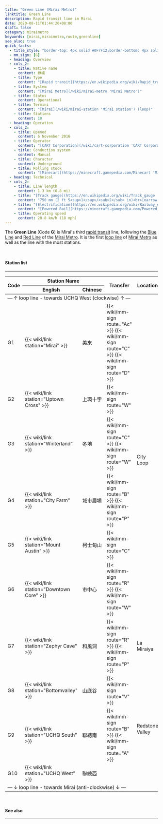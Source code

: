 ```yaml
---
title: "Green Line (Mirai Metro)"
linktitle: Green Line
description: Rapid transit line in Mirai
date: 2020-08-11T01:44:20+08:00
draft: false
category: miraimetro
keywords: [mirai,miraimetro,route,greenline]
see_also: true
quick_facts:
  - title_style: "border-top: 4px solid #0F7F12;border-bottom: 4px solid #0F7F12;padding:2px 0;"
  - mm_sign: [G]
  - heading: Overview
  - cols_2:
    - title: Native name
      content: 綠綫
    - title: Type
      content: "[Rapid transit](https://en.wikipedia.org/wiki/Rapid_transit 'Rapid transit')"
    - title: System
      content: "[Mirai Metro](/wiki/mirai-metro 'Mirai Metro')"
    - title: Status
      content: Operational
    - title: Termini
      content: "[Mirai](/wiki/mirai-station 'Mirai station') (loop)"
    - title: Stations
      content: 10
  - heading: Operation
  - cols_2:
    - title: Opened
      content: 6 November 2016
    - title: Operator
      content: "[CART Corporation](/wiki/cart-corporation 'CART Corporation')"
    - title: Conduction system
      content: Manual
    - title: Character
      content: Underground
    - title: Rolling stock
      content: "[Minecart](https://minecraft.gamepedia.com/Minecart 'Minecart')<br>(Purple [Concrete](https://minecraft.gamepedia.com/Concrete 'Concrete'))"
  - heading: Technical
  - cols_2:
    - title: Line length
      content: 1.3 km (0.8 mi)
    - title: "[Track gauge](https://en.wikipedia.org/wiki/Track_gauge 'Track gauge')"
      content: "750 mm (2 ft ​5<sup>1</sup>/<sub>2</sub> in)<br>[narrow gauge](https://en.wikipedia.org/wiki/Narrow-gauge_railway 'Narrow-gauge railway')"
    - title: "[Electrification](https://en.wikipedia.org/wiki/Railway_electrification_system 'Railway electrification system')"
      content: "[Powered Rail](https://minecraft.gamepedia.com/Powered_Rail 'Powered Rail')"
    - title: Operating speed
      content: 28.8 km/h (18 mph)
---
```


The **Green Line** (Code **G**) is Mirai's third [rapid transit](https://en.wikipedia.org/wiki/Rapid_transit "Rapid transit") line, following the [Blue Line](/wiki/blue-line "Blue Line") and [Red Line](/wiki/red-line "Red Line") of the [Mirai Metro](/wiki/mirai-metro "Mirai Metro"). It is the first [loop line](https://en.wikipedia.org/wiki/Circle_route "Circle route") of [Mirai Metro](/wiki/mirai-metro "Mirai Metro") as well as the line with the most stations.

<br>

#### Station list

---

<div class="table-responsive">
  <table class="table table-sm table-bordered table-700 text-center">
    <thead class="thead-light">
      <tr>
        <th rowspan="2">Code</th>
        <th colspan="2">Station Name</th>
        <th rowspan="2">Transfer</th>
        <th rowspan="2">Location</th>
      </tr>
      <tr>
        <th>English</th>
        <th>Chinese</th>
      </tr>
    </thead>
    <tbody>
      <tr class="station-code-gl border-left-0 border-right-0">
        <td colspan="5">— ↑ loop line - towards UCHQ West (clockwise) ↑ —</td>
      </tr>
      <tr>
        <td>
          <span class="station-code station-code-sm station-code-gl rounded-circle">G1</span>
        </td>
        <td>{{< wiki/link station="Mirai" >}}</td>
        <td>美來</td>
        <td>
          {{< wiki/mm-sign route="Ac" >}}
          {{< wiki/mm-sign route="C" >}}
          {{< wiki/mm-sign route="D" >}}
        </td>
        <td rowspan="6">City Loop</td>
      </tr>
      <tr>
        <td>
          <span class="station-code station-code-sm station-code-gl rounded-circle">G2</span>
        </td>
        <td>{{< wiki/link station="Uptown Cross" >}}</td>
        <td>上環十字</td>
        <td>
          {{< wiki/mm-sign route="W" >}}
        </td>
      </tr>
      <tr>
        <td>
          <span class="station-code station-code-sm station-code-gl rounded-circle">G3</span>
        </td>
        <td>{{< wiki/link station="Winterland" >}}</td>
        <td>冬地</td>
        <td>
          {{< wiki/mm-sign route="C" >}}
          {{< wiki/mm-sign route="W" >}}
        </td>
      </tr>
      <tr>
        <td>
          <span class="station-code station-code-sm station-code-gl rounded-circle">G4</span>
        </td>
        <td>{{< wiki/link station="City Farm" >}}</td>
        <td>城市農場</td>
        <td>
          {{< wiki/mm-sign route="B" >}}
          {{< wiki/mm-sign route="P" >}}
        </td>
      </tr>
      <tr>
        <td>
          <span class="station-code station-code-sm station-code-gl rounded-circle">G5</span>
        </td>
        <td>{{< wiki/link station="Mount Austin" >}}</td>
        <td>柯士甸山</td>
        <td>
          {{< wiki/mm-sign route="C" >}}
        </td>
      </tr>
      <tr>
        <td>
          <span class="station-code station-code-sm station-code-gl rounded-circle">G6</span>
        </td>
        <td>{{< wiki/link station="Downtown Core" >}}</td>
        <td>市中心</td>
        <td>
          {{< wiki/mm-sign route="R" >}}
          {{< wiki/mm-sign route="W" >}}
        </td>
      </tr>
      <tr>
        <td>
          <span class="station-code station-code-sm station-code-gl rounded-circle">G7</span>
        </td>
        <td>{{< wiki/link station="Zephyr Cave" >}}</td>
        <td>和風洞</td>
        <td>
          {{< wiki/mm-sign route="R" >}}
          {{< wiki/mm-sign route="P" >}}
        </td>
        <td>La Miraiya</td>
      </tr>
      <tr>
        <td>
          <span class="station-code station-code-sm station-code-gl rounded-circle">G8</span>
        </td>
        <td>{{< wiki/link station="Bottomvalley" >}}</td>
        <td>山底谷</td>
        <td>
          {{< wiki/mm-sign route="V" >}}
        </td>
        <td rowspan="3">Redstone Valley</td>
      </tr>
      <tr>
        <td>
          <span class="station-code station-code-sm station-code-gl rounded-circle">G9</span>
        </td>
        <td>{{< wiki/link station="UCHQ South" >}}</td>
        <td>聯總南</td>
        <td>
          {{< wiki/mm-sign route="B" >}}
          {{< wiki/mm-sign route="A" >}}
        </td>
      </tr>
      <tr>
        <td>
          <span class="station-code station-code-sm-dd station-code-gl rounded-circle">G10</span>
        </td>
        <td>{{< wiki/link station="UCHQ West" >}}</td>
        <td>聯總西</td>
        <td></td>
      </tr>
      <tr class="station-code-gl border-left-0 border-right-0">
        <td colspan="5">— ↓ loop line - towards Mirai (anti-clockwise) ↓ —</td>
      </tr>
    </tbody>
  </table>
</div>

<br>

#### See also

---